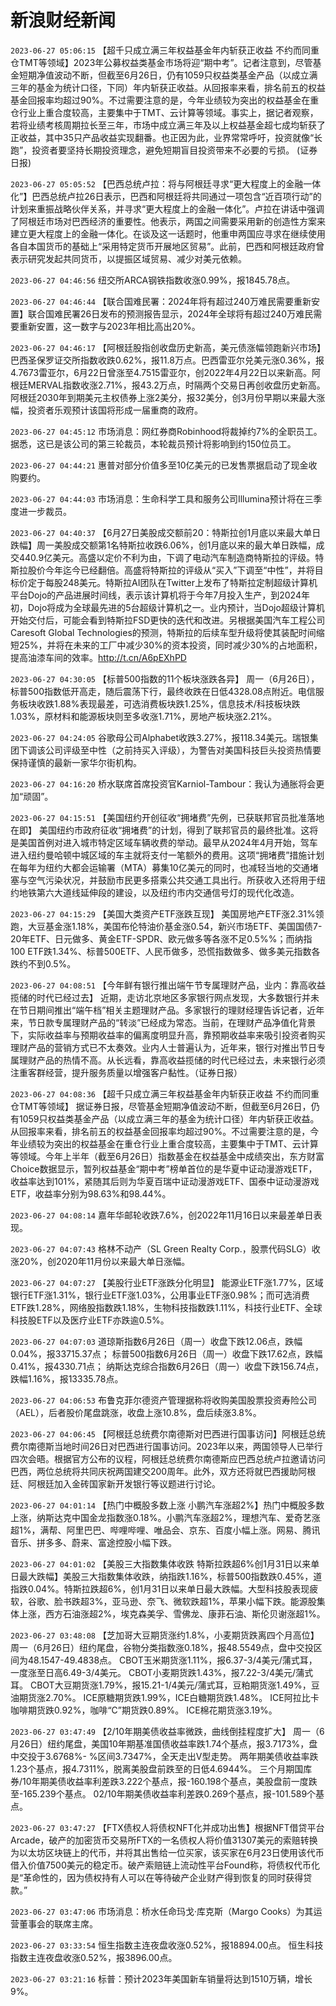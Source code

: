 # 新浪财经新闻
`2023-06-27 05:06:15` 【超千只成立满三年权益基金年内斩获正收益 不约而同重仓TMT等领域】2023年公募权益类基金市场将迎“期中考”。记者注意到，尽管基金短期净值波动不断，但截至6月26日，仍有1059只权益类基金产品（以成立满三年的基金为统计口径，下同）年内斩获正收益。从回报率来看，排名前五的权益基金回报率均超过90%。不过需要注意的是，今年业绩较为突出的权益基金在重仓行业上重合度较高，主要集中于TMT、云计算等领域。事实上，据记者观察，若将业绩考核周期拉长至三年，市场中成立满三年及以上权益基金超七成均斩获了正收益，其中35只产品收益实现翻番。也正因为此，业界常常呼吁，投资就像“长跑”，投资者要坚持长期投资理念，避免短期盲目投资带来不必要的亏损。 (证券日报)

`2023-06-27 05:05:52` 【巴西总统卢拉：将与阿根廷寻求“更大程度上的金融一体化”】巴西总统卢拉26日表示，巴西和阿根廷将共同通过一项包含“近百项行动”的计划来重振战略伙伴关系，并寻求“更大程度上的金融一体化”。卢拉在讲话中强调了阿根廷市场对巴西经济的重要性。他表示，两国之间需要采用新的创造性方案来建立更大程度上的金融一体化。在谈及这一话题时，他重申两国应寻求在继续使用各自本国货币的基础上“采用特定货币开展地区贸易”。此前，巴西和阿根廷政府曾表示研究发起共同货币，以提振区域贸易、减少对美元依赖。

`2023-06-27 04:46:56` 纽交所ARCA钢铁指数收涨0.99%，报1845.78点。

`2023-06-27 04:46:44` 【联合国难民署：2024年将有超过240万难民需要重新安置】联合国难民署26日发布的预测报告显示，2024年全球将有超过240万难民需要重新安置，这一数字与2023年相比高出20%。

`2023-06-27 04:46:17` 【阿根廷股指创收盘历史新高，美元债涨幅领跑新兴市场】 巴西圣保罗证交所指数收跌0.62%，报11.8万点。巴西雷亚尔兑美元涨0.36%，报4.7673雷亚尔，6月22日曾涨至4.7515雷亚尔，创2022年4月22日以来新高。阿根廷MERVAL指数收涨2.71%，报43.2万点，时隔两个交易日再创收盘历史新高。阿根廷2030年到期美元主权债券上涨2美分，报32美分，创3月份早期以来最大涨幅，投资者乐观预计该国将形成一届重商的政府。

`2023-06-27 04:45:12` 市场消息：网红券商Robinhood将裁掉约7%的全职员工。据悉，这已是该公司的第三轮裁员，本轮裁员预计将影响到约150位员工。

`2023-06-27 04:44:21` 惠普对部分价值多至10亿美元的已发售票据启动了现金收购要约。

`2023-06-27 04:44:03` 市场消息：生命科学工具和服务公司Illumina预计将在三季度进一步裁员。

`2023-06-27 04:40:37` 【6月27日美股成交额前20：特斯拉创1月底以来最大单日跌幅】周一美股成交额第1名特斯拉收跌6.06%，创1月底以来的最大单日跌幅，成交440.9亿美元。高盛以定价不利为由，下调了电动汽车制造商特斯拉的评级。特斯拉股价今年迄今已经翻倍。高盛将特斯拉的评级从“买入”下调至“中性”，并将目标价定于每股248美元。特斯拉AI团队在Twitter上发布了特斯拉定制超级计算机平台Dojo的产品进展时间线，表示该计算机将于今年7月投入生产，到2024年初，Dojo将成为全球最先进的5台超级计算机之一。业内预计，当Dojo超级计算机开始交付后，可能会看到特斯拉FSD更快的迭代和改进。另根据美国汽车工程公司Caresoft Global Technologies的预测，特斯拉的后续车型升级将使其装配时间缩短25%，并将在未来的工厂中减少30%的资本投资，同时减少30%的占地面积，提高油漆车间的效率。http://t.cn/A6pEXhPD

`2023-06-27 04:30:05` 【标普500指数的11个板块涨跌各异】 周一（6月26日），标普500指数低开高走，随后震荡下行，最终收跌在日低4328.08点附近。电信服务板块收跌1.88%表现最差，可选消费板块跌1.25%，信息技术/科技板块跌1.03%，原材料和能源板块则至多收涨1.71%，房地产板块涨2.21%。

`2023-06-27 04:24:05` 谷歌母公司Alphabet收跌3.27%，报118.34美元。瑞银集团下调该公司评级至中性（之前持买入评级），为警告对美国科技巨头投资热情要保持谨慎的最新一家华尔街机构。

`2023-06-27 04:16:20` 桥水联席首席投资官Karniol-Tambour：我认为通胀将会更加“顽固”。

`2023-06-27 04:15:51` 【美国纽约开创征收“拥堵费”先例，已获联邦官员批准落地在即】 美国纽约市政府征收“拥堵费”的计划，得到了联邦官员的最终批准。这将是美国首例对进入城市特定区域车辆收费的举动。最早从2024年4月开始，驾车进入纽约曼哈顿中城区域的车主就将支付一笔额外的费用。这项“拥堵费”措施计划在每年为纽约大都会运输署（MTA）募集10亿美元的同时，也减轻当地的交通堵塞与空气污染状况，并鼓励市民更多搭乘公共交通工具出行。所获收入还将用于纽约地铁第六大道线延伸段的建设，以及纽约市内交通信号灯的现代化改造。

`2023-06-27 04:15:29` 【美国大类资产ETF涨跌互现】 美国房地产ETF涨2.31%领跑，大豆基金涨1.18%，美国布伦特油价基金涨0.54，新兴市场ETF、美国国债7-20年ETF、日元做多、黄金ETF-SPDR、欧元做多等各涨不足0.5%%；而纳指100 ETF跌1.34%、标普500ETF、人民币做多，恐慌指数做多、做多美元指数各跌约不到0.5%。

`2023-06-27 04:08:51` 【今年鲜有银行推出端午节专属理财产品，业内：靠高收益揽储的时代已经过去】 近期，走访北京地区多家银行网点发现，大多数银行并未在节日期间推出“端午档”相关主题理财产品。多家银行的理财经理告诉记者，近年来，节日款专属理财产品的“转淡”已经成为常态。当前，在理财产品净值化背景下，实际收益率与预期收益率的偏离度明显升高，靠预期收益率来吸引投资者购买理财产品的营销方式已不太奏效。业内人士普遍认为，近年来，银行对推出节日专属理财产品的热情不高。从长远看，靠高收益揽储的时代已经过去，未来银行必须注重客群经营，提升服务质量以增强客户黏性。（证券日报）

`2023-06-27 04:08:36` 【超千只成立满三年权益基金年内斩获正收益 不约而同重仓TMT等领域】 据证券日报，尽管基金短期净值波动不断，但截至6月26日，仍有1059只权益类基金产品（以成立满三年的基金为统计口径）年内斩获正收益。从回报率来看，排名前五的权益基金回报率均超过90%。不过需要注意的是，今年业绩较为突出的权益基金在重仓行业上重合度较高，主要集中于TMT、云计算等领域。今年上半年（截至6月26日）指数基金在权益基金中成绩突出，东方财富Choice数据显示，暂列权益基金“期中考”榜单首位的是华夏中证动漫游戏ETF，收益率达到101%，紧随其后则为华夏百瑞中证动漫游戏ETF、国泰中证动漫游戏ETF，收益率分别为98.63%和98.44%。

`2023-06-27 04:08:14` 嘉年华邮轮收跌7.6%，创2022年11月16日以来最差单日表现。

`2023-06-27 04:07:43` 格林不动产（SL Green Realty Corp.，股票代码SLG）收涨20%，创2020年11月份以来最大单日涨幅。

`2023-06-27 04:07:27` 【美股行业ETF涨跌分化明显】 能源业ETF涨1.77%，区域银行ETF涨1.31%，银行业ETF涨1.03%，公用事业ETF涨0.98%；而可选消费ETF跌1.28%，网络股指数跌1.18%，生物科技指数跌1.11%，科技行业ETF、全球科技股ETF以及医疗业ETF亦跌逾0.5%。

`2023-06-27 04:07:03`   道琼斯指数6月26日（周一）收盘下跌12.06点，跌幅0.04%，报33715.37点；
标普500指数6月26日（周一）收盘下跌17.62点，跌幅0.41%，报4330.71点；
纳斯达克综合指数6月26日（周一）收盘下跌156.74点，跌幅1.16%，报13335.78点。

`2023-06-27 04:06:53` 布鲁克菲尔德资产管理据称将收购美国股票投资寿险公司（AEL），后者股价尾盘跳涨，收盘上涨10.8%，盘后续涨3.8%。

`2023-06-27 04:06:45` 【阿根廷总统费尔南德斯对巴西进行国事访问】阿根廷总统费尔南德斯当地时间26日对巴西进行国事访问。2023年以来，两国领导人已举行四次会晤。根据官方公布的议程，阿根廷总统费尔南德斯应巴西总统卢拉邀请访问巴西，两位总统将共同庆祝两国建交200周年。此外，双方还将就巴西援助阿根廷、阿根廷加入金砖国家新开发银行等议题进行讨论。

`2023-06-27 04:01:14` 【热门中概股多数上涨 小鹏汽车涨超2%】热门中概股多数上涨，纳斯达克中国金龙指数涨0.18%。小鹏汽车涨超2%，理想汽车、爱奇艺涨超1%，满帮、阿里巴巴、哔哩哔哩、唯品会、京东、百度小幅上涨。网易、腾讯音乐、拼多多、蔚来、富途控股小幅下跌。

`2023-06-27 04:01:02` 【美股三大指数集体收跌 特斯拉跌超6%创1月31日以来单日最大跌幅】美股三大指数集体收跌，纳指跌1.16%，标普500指数跌0.45%，道指跌0.04%。特斯拉跌超6%，创1月31日以来单日最大跌幅。大型科技股表现疲软，谷歌、脸书跌超3%，亚马逊、奈飞、微软跌超1%，苹果小幅下跌。能源股集体上涨，西方石油涨超2%，埃克森美孚、雪佛龙、康菲石油、斯伦贝谢涨超1%。

`2023-06-27 03:48:08` 【芝加哥大豆期货涨约1.8%，小麦期货跌离四个月高位】 
周一（6月26日）纽约尾盘，谷物分类指数涨0.18%，报48.5549点，盘中交投区间为48.1547-49.4838点。
CBOT玉米期货涨1.11%，报6.37-3/4美元/蒲式耳，一度涨至日高6.49-3/4美元。
CBOT小麦期货跌1.43%，报7.22-3/4美元/蒲式耳。
CBOT大豆期货涨1.79%，报15.21-1/4美元/蒲式耳，豆粕期货涨1.49%，豆油期货涨2.70%。
ICE原糖期货跌1.99%，ICE白糖期货跌1.48%。
ICE阿拉比卡咖啡期货跌0.92%，咖啡“C”期货跌0.89%。
ICE棉花期货涨3.19%。

`2023-06-27 03:47:49` 【2/10年期美债收益率微跌，曲线倒挂程度扩大】 
周一（6月26日）纽约尾盘，美国10年期基准国债收益率跌1.74个基点，报3.7173%，盘中交投于3.6768%-
%区间3.7347%，全天走出V型走势。
两年期美债收益率跌1.23个基点，报4.7311%，脱离美股盘前跌至的日低4.6944%。
三个月期国库券/10年期美债收益率利差跌3.222个基点，报-160.198个基点，美股盘前一度跌至-165.239个基点。
02/10年期美债收益率利差跌0.269个基点，报-101.589个基点。

`2023-06-27 03:47:27` 【FTX债权人将债权NFT化并成功出售】根据NFT借贷平台Arcade，破产的加密货币交易所FTX的一名债权人将价值31307美元的索赔转换为以太坊区块链上的代币，并将其出售给一位买家，该买家在6月23日使用该代币借入价值7500美元的稳定币。破产索赔链上流动性平台Found称，将债权代币化是“革命性的，因为债权持有人可以在等待破产企业财产得到恢复的同时获得贷款。”

`2023-06-27 03:47:06` 市场消息：桥水任命玛戈·库克斯（Margo Cooks）为其运营董事会的联席主席。

`2023-06-27 03:33:54` 恒生指数主连夜盘收涨0.52%，报18894.00点。
恒生科技指数主连夜盘收涨0.52%，报3896.00点。

`2023-06-27 03:21:16` 标普：预计2023年美国新车销量将达到1510万辆，增长9%。

